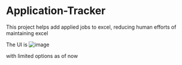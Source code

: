 # Application-Tracker

This project helps add applied jobs to excel, reducing human efforts of maintaining excel

The UI is 
![image](https://github.com/ParitoshTiwari/Application-Tracker/assets/39386221/d78c644a-12f2-4270-b82e-b88a81e87a2d)

with limited options as of now
